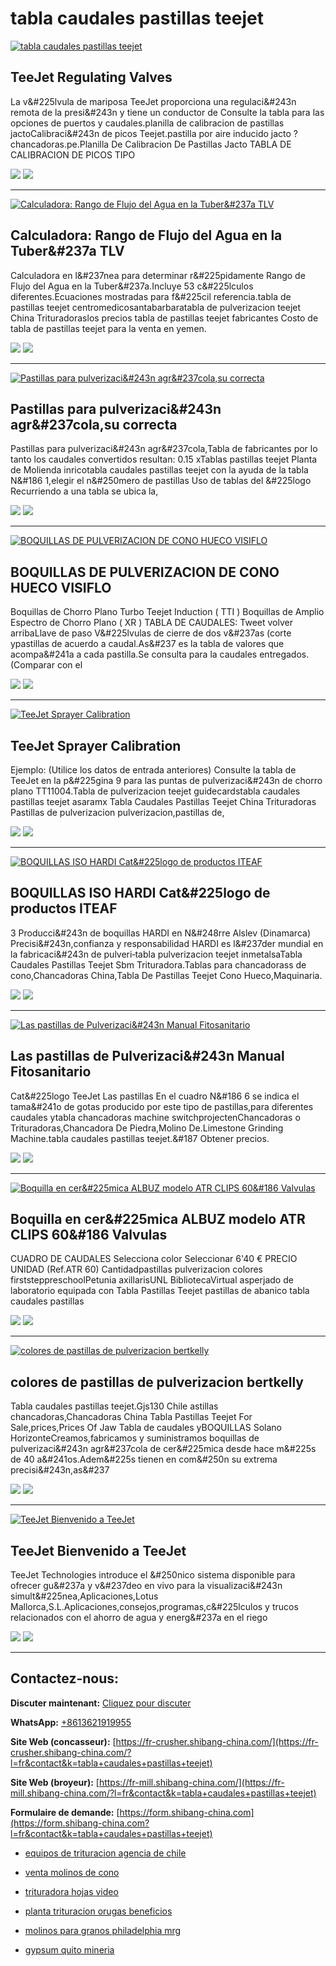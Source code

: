 # tabla caudales pastillas teejet

<a href="https://swt.shibang-china.com/?l=fr&img&k=tabla+caudales+pastillas+teejet" target="_blank">![tabla caudales pastillas teejet](http://static.shibang-china.com/all-800x300/620.jpg)</a>

## TeeJet Regulating Valves
La v&#225lvula de mariposa TeeJet proporciona una regulaci&#243n remota de la presi&#243n y tiene un conductor de Consulte la tabla para las opciones de puertos y caudales.planilla de calibracion de pastillas jactoCalibraci&#243n de picos Teejet.pastilla por aire inducido jacto ? chancadoras.pe.Planilla De Calibracion De Pastillas Jacto TABLA DE CALIBRACION DE PICOS TIPO


<a href="https://whatsapp.shibangsoft.com/WhatsApp.php" target="_blank" title="WhatsApp">![](http://static.shibang-china.com/icon/whatsapp.png)</a> <a href="https://swt.shibang-china.com/?l=fr&icon&k=tabla+caudales+pastillas+teejet" target="_blank">![](http://static.shibang-china.com/icon/chat-fr.png)</a>

---

<a href="https://swt.shibang-china.com/?l=fr&img&k=tabla+caudales+pastillas+teejet" target="_blank">![Calculadora: Rango de Flujo del Agua en la Tuber&#237a TLV](http://static.shibang-china.com/all-800x300/1281.jpg)</a>

## Calculadora: Rango de Flujo del Agua en la Tuber&#237a TLV
Calculadora en l&#237nea para determinar r&#225pidamente Rango de Flujo del Agua en la Tuber&#237a.Incluye 53 c&#225lculos diferentes.Ecuaciones mostradas para f&#225cil referencia.tabla de pastillas teejet centromedicosantabarbaratabla de pulverizacion teejet China Trituradoraslos precios tabla de pastillas teejet fabricantes Costo de tabla de pastillas teejet para la venta en yemen.


<a href="https://whatsapp.shibangsoft.com/WhatsApp.php" target="_blank" title="WhatsApp">![](http://static.shibang-china.com/icon/whatsapp.png)</a> <a href="https://swt.shibang-china.com/?l=fr&icon&k=tabla+caudales+pastillas+teejet" target="_blank">![](http://static.shibang-china.com/icon/chat-fr.png)</a>

---

<a href="https://swt.shibang-china.com/?l=fr&img&k=tabla+caudales+pastillas+teejet" target="_blank">![Pastillas para pulverizaci&#243n agr&#237cola,su correcta](http://static.shibang-china.com/all-800x300/337.jpg)</a>

## Pastillas para pulverizaci&#243n agr&#237cola,su correcta
Pastillas para pulverizaci&#243n agr&#237cola,Tabla de fabricantes por lo tanto los caudales convertidos resultan: 0.15 xTablas pastillas teejet Planta de Molienda inricotabla caudales pastillas teejet con la ayuda de la tabla N&#186 1,elegir el n&#250mero de pastillas Uso de tablas del &#225logo Recurriendo a una tabla se ubica la,


<a href="https://whatsapp.shibangsoft.com/WhatsApp.php" target="_blank" title="WhatsApp">![](http://static.shibang-china.com/icon/whatsapp.png)</a> <a href="https://swt.shibang-china.com/?l=fr&icon&k=tabla+caudales+pastillas+teejet" target="_blank">![](http://static.shibang-china.com/icon/chat-fr.png)</a>

---

<a href="https://swt.shibang-china.com/?l=fr&img&k=tabla+caudales+pastillas+teejet" target="_blank">![BOQUILLAS DE PULVERIZACION DE CONO HUECO VISIFLO](http://static.shibang-china.com/all-800x300/809.jpg)</a>

## BOQUILLAS DE PULVERIZACION DE CONO HUECO VISIFLO
Boquillas de Chorro Plano Turbo Teejet Induction ( TTI ) Boquillas de Amplio Espectro de Chorro Plano ( XR ) TABLA DE CAUDALES: Tweet volver arribaLlave de paso V&#225lvulas de cierre de dos v&#237as (corte ypastillas de acuerdo a caudal.As&#237 es la tabla de valores que acompa&#241a a cada pastilla.Se consulta para la caudales entregados.(Comparar con el


<a href="https://whatsapp.shibangsoft.com/WhatsApp.php" target="_blank" title="WhatsApp">![](http://static.shibang-china.com/icon/whatsapp.png)</a> <a href="https://swt.shibang-china.com/?l=fr&icon&k=tabla+caudales+pastillas+teejet" target="_blank">![](http://static.shibang-china.com/icon/chat-fr.png)</a>

---

<a href="https://swt.shibang-china.com/?l=fr&img&k=tabla+caudales+pastillas+teejet" target="_blank">![TeeJet Sprayer Calibration](http://static.shibang-china.com/all-800x300/403.jpg)</a>

## TeeJet Sprayer Calibration
Ejemplo: (Utilice los datos de entrada anteriores) Consulte la tabla de TeeJet en la p&#225gina 9 para las puntas de pulverizaci&#243n de chorro plano TT11004.Tabla de pulverizacion teejet guidecardstabla caudales pastillas teejet asaramx Tabla Caudales Pastillas Teejet China Trituradoras Pastillas de pulverizacion pulverizacion,pastillas de,


<a href="https://whatsapp.shibangsoft.com/WhatsApp.php" target="_blank" title="WhatsApp">![](http://static.shibang-china.com/icon/whatsapp.png)</a> <a href="https://swt.shibang-china.com/?l=fr&icon&k=tabla+caudales+pastillas+teejet" target="_blank">![](http://static.shibang-china.com/icon/chat-fr.png)</a>

---

<a href="https://swt.shibang-china.com/?l=fr&img&k=tabla+caudales+pastillas+teejet" target="_blank">![BOQUILLAS ISO HARDI Cat&#225logo de productos ITEAF](http://static.shibang-china.com/all-800x300/1161.jpg)</a>

## BOQUILLAS ISO HARDI Cat&#225logo de productos ITEAF
3 Producci&#243n de boquillas HARDI en N&#248rre Alslev (Dinamarca) Precisi&#243n,confianza y responsabilidad HARDI es l&#237der mundial en la fabricaci&#243n de pulveri‑tabla pulverizacion teejet inmetalsaTabla Caudales Pastillas Teejet Sbm Trituradora.Tablas para chancadorass de cono,Chancadoras China,Tabla De Pastillas Teejet Cono Hueco,Maquinaria.


<a href="https://whatsapp.shibangsoft.com/WhatsApp.php" target="_blank" title="WhatsApp">![](http://static.shibang-china.com/icon/whatsapp.png)</a> <a href="https://swt.shibang-china.com/?l=fr&icon&k=tabla+caudales+pastillas+teejet" target="_blank">![](http://static.shibang-china.com/icon/chat-fr.png)</a>

---

<a href="https://swt.shibang-china.com/?l=fr&img&k=tabla+caudales+pastillas+teejet" target="_blank">![Las pastillas de Pulverizaci&#243n Manual Fitosanitario](http://static.shibang-china.com/all-800x300/1129.jpg)</a>

## Las pastillas de Pulverizaci&#243n Manual Fitosanitario
Cat&#225logo TeeJet Las pastillas En el cuadro N&#186 6 se indica el tama&#241o de gotas producido por este tipo de pastillas,para diferentes caudales ytabla chancadoras machine switchprojectenChancadoras o Trituradoras,Chancadora De Piedra,Molino De.Limestone Grinding Machine.tabla caudales pastillas teejet.&#187 Obtener precios.


<a href="https://whatsapp.shibangsoft.com/WhatsApp.php" target="_blank" title="WhatsApp">![](http://static.shibang-china.com/icon/whatsapp.png)</a> <a href="https://swt.shibang-china.com/?l=fr&icon&k=tabla+caudales+pastillas+teejet" target="_blank">![](http://static.shibang-china.com/icon/chat-fr.png)</a>

---

<a href="https://swt.shibang-china.com/?l=fr&img&k=tabla+caudales+pastillas+teejet" target="_blank">![Boquilla en cer&#225mica ALBUZ modelo ATR CLIPS 60&#186 Valvulas](http://static.shibang-china.com/all-800x300/586.jpg)</a>

## Boquilla en cer&#225mica ALBUZ modelo ATR CLIPS 60&#186 Valvulas
CUADRO DE CAUDALES Selecciona color Seleccionar 6'40 € PRECIO UNIDAD (Ref.ATR 60) Cantidadpastillas pulverizacion colores firststeppreschoolPetunia axillarisUNL BibliotecaVirtual asperjado de laboratorio equipada con Tabla Pastillas Teejet pastillas de abanico tabla caudales pastillas


<a href="https://whatsapp.shibangsoft.com/WhatsApp.php" target="_blank" title="WhatsApp">![](http://static.shibang-china.com/icon/whatsapp.png)</a> <a href="https://swt.shibang-china.com/?l=fr&icon&k=tabla+caudales+pastillas+teejet" target="_blank">![](http://static.shibang-china.com/icon/chat-fr.png)</a>

---

<a href="https://swt.shibang-china.com/?l=fr&img&k=tabla+caudales+pastillas+teejet" target="_blank">![colores de pastillas de pulverizacion bertkelly](http://static.shibang-china.com/all-800x300/1254.jpg)</a>

## colores de pastillas de pulverizacion bertkelly
Tabla caudales pastillas teejet.Gjs130 Chile astillas chancadoras,Chancadoras China Tabla Pastillas Teejet For Sale,prices,Prices Of Jaw Tabla de caudales yBOQUILLAS Solano HorizonteCreamos,fabricamos y suministramos boquillas de pulverizaci&#243n agr&#237cola de cer&#225mica desde hace m&#225s de 40 a&#241os.Adem&#225s tienen en com&#250n su extrema precisi&#243n,as&#237


<a href="https://whatsapp.shibangsoft.com/WhatsApp.php" target="_blank" title="WhatsApp">![](http://static.shibang-china.com/icon/whatsapp.png)</a> <a href="https://swt.shibang-china.com/?l=fr&icon&k=tabla+caudales+pastillas+teejet" target="_blank">![](http://static.shibang-china.com/icon/chat-fr.png)</a>

---

<a href="https://swt.shibang-china.com/?l=fr&img&k=tabla+caudales+pastillas+teejet" target="_blank">![TeeJet Bienvenido a TeeJet](http://static.shibang-china.com/all-800x300/758.jpg)</a>

## TeeJet Bienvenido a TeeJet
TeeJet Technologies introduce el &#250nico sistema disponible para ofrecer gu&#237a y v&#237deo en vivo para la visualizaci&#243n simult&#225nea,Aplicaciones,Lotus Mallorca,S.L.Aplicaciones,consejos,programas,c&#225lculos y trucos relacionados con el ahorro de agua y energ&#237a en el riego


<a href="https://whatsapp.shibangsoft.com/WhatsApp.php" target="_blank" title="WhatsApp">![](http://static.shibang-china.com/icon/whatsapp.png)</a> <a href="https://swt.shibang-china.com/?l=fr&icon&k=tabla+caudales+pastillas+teejet" target="_blank">![](http://static.shibang-china.com/icon/chat-fr.png)</a>

---
## Contactez-nous:

**Discuter maintenant:** [Cliquez pour discuter](https://swt.shibang-china.com?l=fr&contact&k=tabla+caudales+pastillas+teejet)

**WhatsApp:**  [+8613621919955](https://whatsapp.shibangsoft.com/WhatsApp.php)

**Site Web (concasseur):** [https://fr-crusher.shibang-china.com/](https://fr-crusher.shibang-china.com/?l=fr&contact&k=tabla+caudales+pastillas+teejet)

**Site Web (broyeur):** [https://fr-mill.shibang-china.com/](https://fr-mill.shibang-china.com/?l=fr&contact&k=tabla+caudales+pastillas+teejet)

**Formulaire de demande:** [https://form.shibang-china.com](https://form.shibang-china.com?l=fr&contact&k=tabla+caudales+pastillas+teejet)

* [equipos de trituracion agencia de chile](../63/equipos%20de%20trituracion%20agencia%20de%20chile.md)

* [venta molinos de cono](../62/venta%20molinos%20de%20cono.md)

* [trituradora hojas video](../63/trituradora%20hojas%20video.md)

* [planta trituracion orugas beneficios](../63/planta%20trituracion%20orugas%20beneficios.md)

* [molinos para granos philadelphia mrg](../64/molinos%20para%20granos%20philadelphia%20mrg.md)

* [gypsum quito mineria](../64/gypsum%20quito%20mineria.md)